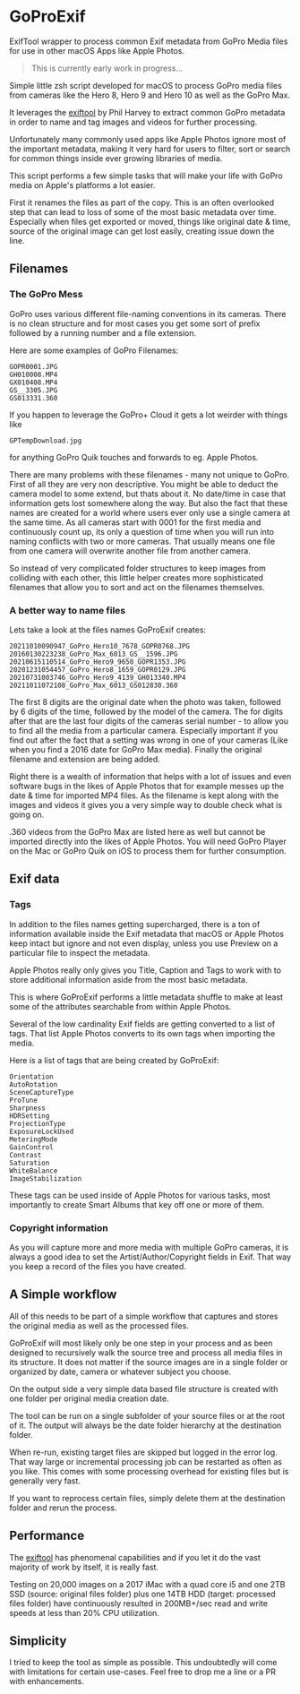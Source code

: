 # GoProExif
ExifTool wrapper to process common Exif metadata from GoPro Media files for use
in other macOS Apps like Apple Photos.

> This is currently early work in progress...

Simple little zsh script developed for macOS to process GoPro media files from
cameras like the Hero 8, Hero 9 and Hero 10 as well as the GoPro Max.

It leverages the [exiftool](https://exiftool.org) by Phil Harvey to extract
common GoPro metadata in order to name and tag images and videos for further
processing.

Unfortunately many commonly used apps like Apple Photos ignore most of the
important metadata, making it very hard for users to filter, sort or search for
common things inside ever growing libraries of media.

This script performs a few simple tasks that will make your life with GoPro
media on Apple's platforms a lot easier.

First it renames the files as part of the copy. This is an often overlooked step
that can lead to loss of some of the most basic metadata over time. Especially
when files get exported or moved, things like original date & time, source of
the original image can get lost easily, creating issue down the line.

## Filenames

### The GoPro Mess

GoPro uses various different file-naming conventions in its cameras. There is no
clean structure and for most cases you get some sort of prefix followed by a
running number and a file extension.

Here are some examples of GoPro Filenames:

```
GOPR0001.JPG
GH010008.MP4
GX010408.MP4
GS__3305.JPG
GS013331.360
```

If you happen to leverage the GoPro+ Cloud it gets a lot weirder with things
like

```
GPTempDownload.jpg
```

for anything GoPro Quik touches and forwards to eg. Apple Photos.

There are many problems with these filenames - many not unique to GoPro. First
of all they are very non descriptive. You might be able to deduct the camera
model to some extend, but thats about it. No date/time in case that information
gets lost somewhere along the way. But also the fact that these names are
created for a world where users ever only use a single camera at the same time.
As all cameras start with 0001 for the first media and continuously count up,
its only a question of time when you will run into naming conflicts with two or
more cameras. That usually means one file from one camera will overwrite another
file from another camera.

So instead of very complicated folder structures to keep images from colliding
with each other, this little helper creates more sophisticated filenames that
allow you to sort and act on the filenames themselves.

### A better way to name files

Lets take a look at the files names GoProExif creates:

```
20211010090947_GoPro_Hero10_7678_GOPR0768.JPG
20160130223238_GoPro_Max_6013_GS__1596.JPG
20210615110514_GoPro_Hero9_9650_GOPR1353.JPG
20201231054457_GoPro_Hero8_1659_GOPR0129.JPG
20210731003746_GoPro_Hero9_4139_GH013340.MP4
20211011072108_GoPro_Max_6013_GS012830.360
```

The first 8 digits are the original date when the photo was taken, followed by 6
digits of the time, followed by the model of the camera. The for digits after
that are the last four digits of the cameras serial number - to allow you to
find all the media from a particular camera. Especially important if you find
out after the fact that a setting was wrong in one of your cameras (Like when
you find a 2016 date for GoPro Max media). Finally the original filename and
extension are being added.

Right there is a wealth of information that helps with a lot of issues and even
software bugs in the likes of Apple Photos that for example messes up the date &
time for imported MP4 files. As the filename is kept along with the images and
videos it gives you a very simple way to double check what is going on.

.360 videos from the GoPro Max are listed here as well but cannot be imported
directly into the likes of Apple Photos. You will need GoPro Player on the Mac
or GoPro Quik on iOS to process them for further consumption.    

## Exif data

### Tags

In addition to the files names getting supercharged, there is a ton of
information available inside the Exif metadata that macOS or Apple Photos keep
intact but ignore and not even display, unless you use Preview on a particular
file to inspect the metadata.

Apple Photos really only gives you Title, Caption and Tags to work with to store
additional information aside from the most basic metadata.

This is where GoProExif performs a little metadata shuffle to make at least some
of the attributes searchable from within Apple Photos.

Several of the low cardinality Exif fields are getting converted to a list of
tags. That list Apple Photos converts to its own tags when importing the media.

Here is a list of tags that are being created by GoProExif:

```CameraModel_4digitSN
Orientation
AutoRotation
SceneCaptureType
ProTune
Sharpness
HDRSetting
ProjectionType
ExposureLockUsed
MeteringMode
GainControl
Contrast
Saturation
WhiteBalance
ImageStabilization
```

These tags can be used inside of Apple Photos for various tasks, most
importantly to create Smart Albums that key off one or more of them.

### Copyright information

As you will capture more and more media with multiple GoPro cameras, it is
always a good idea to set the Artist/Author/Copyright fields in Exif.
That way you keep a record of the files you have created.

## A Simple workflow

All of this needs to be part of a simple workflow that captures and stores the
original media as well as the processed files.

GoProExif will most likely only be one step in your process and as been designed
to recursively walk the source tree and process all media files in its
structure. It does not matter if the source images are in a single folder or
organized by date, camera or whatever subject you choose.

On the output side a very simple data based file structure is created with one
folder per original media creation date.

The tool can be run on a single subfolder of your source files or at the root of
it. The output will always be the date folder hierarchy at the destination
folder.

When re-run, existing target files are skipped but logged in the error log. That
way large or incremental processing job can be restarted as often as you
like. This comes with some processing overhead for existing files but is
generally very fast.

If you want to reprocess certain files, simply delete them at the destination
folder and rerun the process.   

## Performance

The [exiftool](https://exiftool.org) has phenomenal capabilities and if you let
it do the vast majority of work by itself, it is really fast.

Testing on 20,000 images on a 2017 iMac with a quad core i5 and one 2TB SSD
(source: original files folder) plus one 14TB HDD (target: processed files
folder) have continuously resulted in 200MB+/sec read and write speeds at less
than 20% CPU utilization.

## Simplicity

I tried to keep the tool as simple as possible. This undoubtedly will come with
limitations for certain use-cases. Feel free to drop me a line or a PR with
enhancements.
